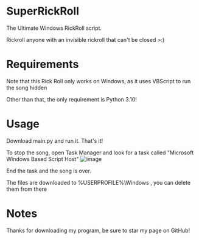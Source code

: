 # SuperRickRoll
The Ultimate Windows RickRoll script.

Rickroll anyone with an invisible rickroll that can't be closed >:)

# Requirements

Note that this Rick Roll only works on Windows, as it uses VBScript to run the song hidden

Other than that, the only requirement is Python 3.10!

# Usage

Download main.py and run it. That's it!

To stop the song, open Task Manager and look for a task called "Microsoft Windows Based Script Host"
![image](https://user-images.githubusercontent.com/107783820/198386336-27664303-ba09-43d6-abea-186416fbad7d.png)

End the task and the song is over.

The files are downloaded to %USERPROFILE%\Windows , you can delete them from there

# Notes

Thanks for downloading my program, be sure to star my page on GitHub!
